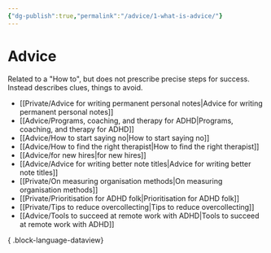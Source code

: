 ```yaml
---
{"dg-publish":true,"permalink":"/advice/1-what-is-advice/"}
---
```



# Advice

Related to a "How to", but does not prescribe precise steps for success. Instead describes clues, things to avoid. 

- [[Private/Advice for writing permanent personal notes\|Advice for writing permanent personal notes]]
- [[Advice/Programs, coaching, and therapy for ADHD\|Programs, coaching, and therapy for ADHD]]
- [[Advice/How to start saying no\|How to start saying no]]
- [[Advice/How to find the right therapist\|How to find the right therapist]]
- [[Advice/for new hires\|for new hires]]
- [[Advice/Advice for writing better note titles\|Advice for writing better note titles]]
- [[Private/On measuring organisation methods\|On measuring organisation methods]]
- [[Private/Prioritisation for ADHD folk\|Prioritisation for ADHD folk]]
- [[Private/Tips to reduce overcollecting\|Tips to reduce overcollecting]]
- [[Advice/Tools to succeed at remote work with ADHD\|Tools to succeed at remote work with ADHD]]

{ .block-language-dataview}

